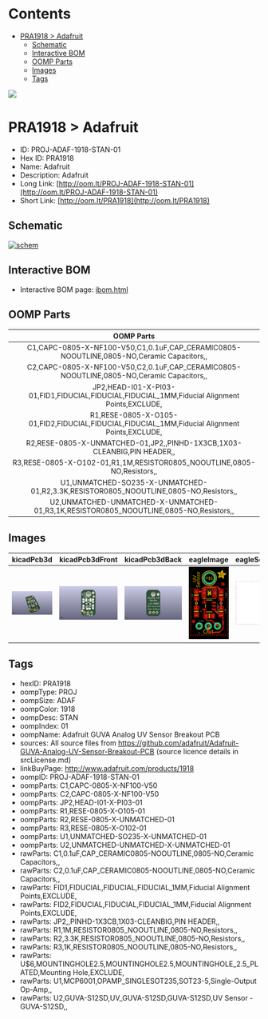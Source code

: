 



Contents
========

* [PRA1918 > Adafruit](#pra1918--adafruit)
	* [Schematic](#schematic)
	* [Interactive BOM](#interactive-bom)
	* [OOMP Parts](#oomp-parts)
	* [Images](#images)
	* [Tags](#tags)
  
![][im]
# PRA1918 > Adafruit

- ID: PROJ-ADAF-1918-STAN-01
- Hex ID: PRA1918
- Name: Adafruit
- Description: Adafruit
- Long Link: [http://oom.lt/PROJ-ADAF-1918-STAN-01](http://oom.lt/PROJ-ADAF-1918-STAN-01)
- Short Link: [http://oom.lt/PRA1918](http://oom.lt/PRA1918)

## Schematic
  
[![schem](eagleSchemImage.png)](eagleSchemImage.png)
## Interactive BOM

- Interactive BOM page: [ibom.html](https://htmlpreview.github.io/?https://github.com/oomlout/oomlout_OOMP_projects/blob/main/PROJ-ADAF-1918-STAN-01/kicad/bom/ibom.html)

## OOMP Parts
  

|OOMP Parts|
| :---: |
|C1,CAPC-0805-X-NF100-V50,C1,0.1uF,CAP_CERAMIC0805-NOOUTLINE,0805-NO,Ceramic Capacitors,,|
|C2,CAPC-0805-X-NF100-V50,C2,0.1uF,CAP_CERAMIC0805-NOOUTLINE,0805-NO,Ceramic Capacitors,,|
|JP2,HEAD-I01-X-PI03-01,FID1,FIDUCIAL,FIDUCIAL,FIDUCIAL_1MM,Fiducial Alignment Points,EXCLUDE,|
|R1,RESE-0805-X-O105-01,FID2,FIDUCIAL,FIDUCIAL,FIDUCIAL_1MM,Fiducial Alignment Points,EXCLUDE,|
|R2,RESE-0805-X-UNMATCHED-01,JP2,,PINHD-1X3CB,1X03-CLEANBIG,PIN HEADER,,|
|R3,RESE-0805-X-O102-01,R1,1M,RESISTOR0805_NOOUTLINE,0805-NO,Resistors,,|
|U1,UNMATCHED-SO235-X-UNMATCHED-01,R2,3.3K,RESISTOR0805_NOOUTLINE,0805-NO,Resistors,,|
|U2,UNMATCHED-UNMATCHED-X-UNMATCHED-01,R3,1K,RESISTOR0805_NOOUTLINE,0805-NO,Resistors,,|

## Images
  
  

|kicadPcb3d|kicadPcb3dFront|kicadPcb3dBack|eagleImage|eagleSchemImage|
| :---: | :---: | :---: | :---: | :---: |
|[![kicadPcb3d](kicadPcb3d_140.png)](kicadPcb3d.png)|[![kicadPcb3dFront](kicadPcb3dFront_140.png)](kicadPcb3dFront.png)|[![kicadPcb3dBack](kicadPcb3dBack_140.png)](kicadPcb3dBack.png)|[![eagleImage](eagleImage_140.png)](eagleImage.png)|[![eagleSchemImage](eagleSchemImage_140.png)](eagleSchemImage.png)|

## Tags

- hexID: PRA1918
- oompType: PROJ
- oompSize: ADAF
- oompColor: 1918
- oompDesc: STAN
- oompIndex: 01
- oompName: Adafruit GUVA Analog UV Sensor Breakout PCB
- sources: All source files from https://github.com/adafruit/Adafruit-GUVA-Analog-UV-Sensor-Breakout-PCB (source licence details in srcLicense.md)
- linkBuyPage: http://www.adafruit.com/products/1918
- oompID: PROJ-ADAF-1918-STAN-01
- oompParts: C1,CAPC-0805-X-NF100-V50
- oompParts: C2,CAPC-0805-X-NF100-V50
- oompParts: JP2,HEAD-I01-X-PI03-01
- oompParts: R1,RESE-0805-X-O105-01
- oompParts: R2,RESE-0805-X-UNMATCHED-01
- oompParts: R3,RESE-0805-X-O102-01
- oompParts: U1,UNMATCHED-SO235-X-UNMATCHED-01
- oompParts: U2,UNMATCHED-UNMATCHED-X-UNMATCHED-01
- rawParts: C1,0.1uF,CAP_CERAMIC0805-NOOUTLINE,0805-NO,Ceramic Capacitors,,
- rawParts: C2,0.1uF,CAP_CERAMIC0805-NOOUTLINE,0805-NO,Ceramic Capacitors,,
- rawParts: FID1,FIDUCIAL,FIDUCIAL,FIDUCIAL_1MM,Fiducial Alignment Points,EXCLUDE,
- rawParts: FID2,FIDUCIAL,FIDUCIAL,FIDUCIAL_1MM,Fiducial Alignment Points,EXCLUDE,
- rawParts: JP2,,PINHD-1X3CB,1X03-CLEANBIG,PIN HEADER,,
- rawParts: R1,1M,RESISTOR0805_NOOUTLINE,0805-NO,Resistors,,
- rawParts: R2,3.3K,RESISTOR0805_NOOUTLINE,0805-NO,Resistors,,
- rawParts: R3,1K,RESISTOR0805_NOOUTLINE,0805-NO,Resistors,,
- rawParts: U$6,MOUNTINGHOLE2.5,MOUNTINGHOLE2.5,MOUNTINGHOLE_2.5_PLATED,Mounting Hole,EXCLUDE,
- rawParts: U1,MCP6001,OPAMP_SINGLESOT235,SOT23-5,Single-Output Op-Amp,,
- rawParts: U2,GUVA-S12SD,UV_GUVA-S12SD,GUVA-S12SD,UV Sensor - GUVA-S12SD,,



[im]: kicadPcb3d_450.png
